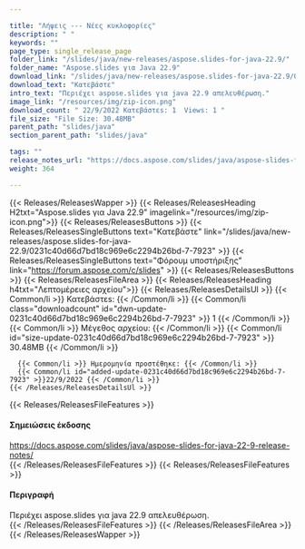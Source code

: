 ```yaml
---

title: "Λήψεις --- Νέες κυκλοφορίες"
description: " "
keywords: ""
page_type: single_release_page
folder_link: "/slides/java/new-releases/aspose.slides-for-java-22.9/"
folder_name: "Aspose.slides για Java 22.9"
download_link: "/slides/java/new-releases/aspose.slides-for-java-22.9/0231c40d66d7bd18c969e6c2294b26bd-7-7923"
download_text: "Κατεβάστε"
intro_text: "Περιέχει aspose.slides για java 22.9 απελευθέρωση."
image_link: "/resources/img/zip-icon.png"
download_count: " 22/9/2022 Κατεβάστεs: 1  Views: 1 "
file_size: "File Size: 30.48MB"
parent_path: "slides/java"
section_parent_path: "slides/java"

tags: ""
release_notes_url: "https://docs.aspose.com/slides/java/aspose-slides-for-java-22-9-release-notes/"
weight: 364

---
```


{{< Releases/ReleasesWapper >}}
  {{< Releases/ReleasesHeading H2txt="Aspose.slides για Java 22.9" imagelink="/resources/img/zip-icon.png">}}
  {{< Releases/ReleasesButtons >}}
    {{< Releases/ReleasesSingleButtons text="Κατεβάστε" link="/slides/java/new-releases/aspose.slides-for-java-22.9/0231c40d66d7bd18c969e6c2294b26bd-7-7923" >}}
    {{< Releases/ReleasesSingleButtons text="Φόρουμ υποστήριξης" link="https://forum.aspose.com/c/slides" >}}
  {{< Releases/ReleasesButtons >}}
  {{< Releases/ReleasesFileArea >}}
    {{< Releases/ReleasesHeading h4txt="Λεπτομέρειες αρχείου">}}
    {{< Releases/ReleasesDetailsUl >}}
      {{< Common/li >}} Κατεβάστεs: {{< /Common/li >}}
      {{< Common/li class="downloadcount" id="dwn-update-0231c40d66d7bd18c969e6c2294b26bd-7-7923" >}} 1 {{< /Common/li >}}
      {{< Common/li >}} Μέγεθος αρχείου: {{< /Common/li >}}
      {{< Common/li id="size-update-0231c40d66d7bd18c969e6c2294b26bd-7-7923" >}} 30.48MB {{< /Common/li >}}

      {{< Common/li >}} Ημερομηνία προστέθηκε: {{< /Common/li >}}
      {{< Common/li id="added-update-0231c40d66d7bd18c969e6c2294b26bd-7-7923" >}}22/9/2022 {{< /Common/li >}}
    {{< /Releases/ReleasesDetailsUl >}}

  {{< Releases/ReleasesFileFeatures >}}
      <h4>Σημειώσεις έκδοσης</h4><div><a href='https://docs.aspose.com/slides/java/aspose-slides-for-java-22-9-release-notes/'>https://docs.aspose.com/slides/java/aspose-slides-for-java-22-9-release-notes/</a></div>
  {{< /Releases/ReleasesFileFeatures >}}
  {{< Releases/ReleasesFileFeatures >}}
      <h4>Περιγραφή</h4><div class="HTMLDescription">Περιέχει aspose.slides για java 22.9 απελευθέρωση.</div>
  {{< /Releases/ReleasesFileFeatures >}}
 {{< /Releases/ReleasesFileArea >}}
{{< /Releases/ReleasesWapper >}}


